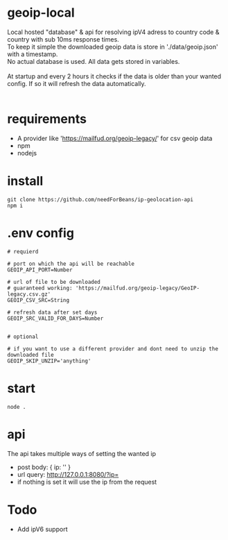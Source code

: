 # geoip-local
Local hosted "database" & api for resolving ipV4 adress to country code & country with sub 10ms response times.
<br />
To keep it simple the downloaded geoip data is store in './data/geoip.json' with a timestamp.
<br />
No actual database is used. All data gets stored in variables.
<br /><br />
At startup and every 2 hours it checks if the data is older than your wanted config. If so it will refresh the data automatically.
<br /><br />

# requirements
* A provider like 'https://mailfud.org/geoip-legacy/' for csv geoip data
* npm
* nodejs

# install
```
git clone https://github.com/needForBeans/ip-geolocation-api
npm i
```
# .env config
```
# requierd

# port on which the api will be reachable
GEOIP_API_PORT=Number

# url of file to be downloaded
# guaranteed working: 'https://mailfud.org/geoip-legacy/GeoIP-legacy.csv.gz'
GEOIP_CSV_SRC=String

# refresh data after set days
GEOIP_SRC_VALID_FOR_DAYS=Number


# optional

# if you want to use a different provider and dont need to unzip the downloaded file
GEOIP_SKIP_UNZIP='anything'
```

# start
```
node .
```

# api
The api takes multiple ways of setting the wanted ip
* post body: { ip: '' }
* url query: http://127.0.0.1:8080/?ip=
* if nothing is set it will use the ip from the request

# Todo
* Add ipV6 support
